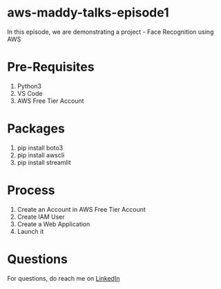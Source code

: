 # aws-maddy-talks-episode1
In this episode, we are demonstrating a project - Face Recognition using AWS

# Pre-Requisites

1. Python3
2. VS Code
3. AWS Free Tier Account

# Packages
1. pip install boto3
2. pip install awscli
3. pip install streamlit

# Process
1. Create an Account in AWS Free Tier Account
2. Create IAM User 
3. Create a Web Application
4. Launch it

# Questions
For questions, do reach me on <a href="https://linkedin.com/in/MadhuPIoT">LinkedIn</a>
